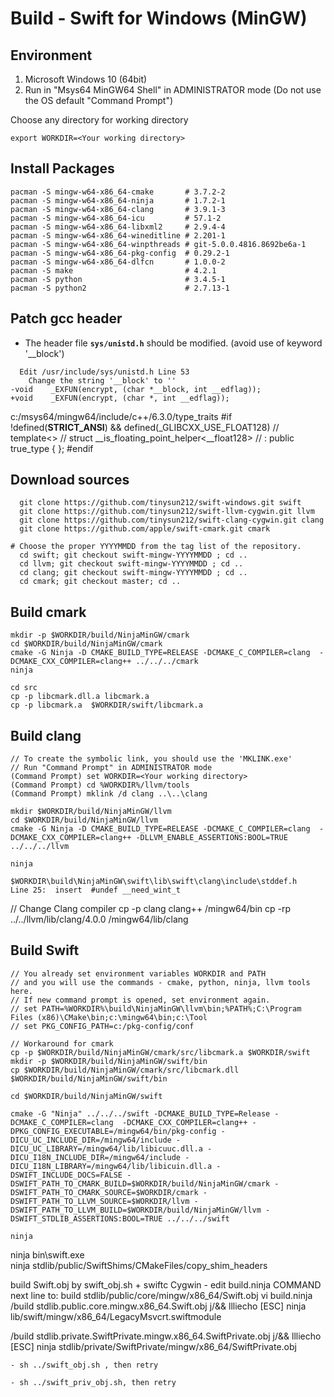 # Build - Swift for Windows (MinGW)

Environment
----------------

1. Microsoft Windows 10 (64bit)
2. Run in "Msys64 MinGW64 Shell" in ADMINISTRATOR mode
   (Do not use the OS default "Command Prompt")

Choose any directory for working directory
```
export WORKDIR=<Your working directory>
```

Install Packages
----------------------
```
pacman -S mingw-w64-x86_64-cmake       # 3.7.2-2
pacman -S mingw-w64-x86_64-ninja       # 1.7.2-1
pacman -S mingw-w64-x86_64-clang       # 3.9.1-3
pacman -S mingw-w64-x86_64-icu         # 57.1-2
pacman -S mingw-w64-x86_64-libxml2     # 2.9.4-4
pacman -S mingw-w64-x86_64-wineditline # 2.201-1
pacman -S mingw-w64-x86_64-winpthreads # git-5.0.0.4816.8692be6a-1
pacman -S mingw-w64-x86_64-pkg-config  # 0.29.2-1
pacman -S mingw-w64-x86_64-dlfcn       # 1.0.0-2
pacman -S make                         # 4.2.1
pacman -S python                       # 3.4.5-1
pacman -S python2                      # 2.7.13-1
```

Patch gcc header
----------------
  
 - The header file **`sys/unistd.h`** should be modified. (avoid use of keyword '__block')
```
  Edit /usr/include/sys/unistd.h Line 53
    Change the string '__block' to ''
-void    _EXFUN(encrypt, (char *__block, int __edflag)); 
+void    _EXFUN(encrypt, (char *, int __edflag));
```
c:/msys64/mingw64/include/c++/6.3.0/type_traits
#if !defined(__STRICT_ANSI__) && defined(_GLIBCXX_USE_FLOAT128)
//  template<>
//    struct __is_floating_point_helper<__float128>
//    : public true_type { };
#endif

Download sources
----------------
```
  git clone https://github.com/tinysun212/swift-windows.git swift
  git clone https://github.com/tinysun212/swift-llvm-cygwin.git llvm
  git clone https://github.com/tinysun212/swift-clang-cygwin.git clang
  git clone https://github.com/apple/swift-cmark.git cmark

# Choose the proper YYYYMMDD from the tag list of the repository. 
  cd swift; git checkout swift-mingw-YYYYMMDD ; cd ..
  cd llvm; git checkout swift-mingw-YYYYMMDD ; cd ..
  cd clang; git checkout swift-mingw-YYYYMMDD ; cd ..
  cd cmark; git checkout master; cd ..
```

Build cmark
-----------
```
mkdir -p $WORKDIR/build/NinjaMinGW/cmark
cd $WORKDIR/build/NinjaMinGW/cmark
cmake -G Ninja -D CMAKE_BUILD_TYPE=RELEASE -DCMAKE_C_COMPILER=clang  -DCMAKE_CXX_COMPILER=clang++ ../../../cmark
ninja

cd src
cp -p libcmark.dll.a libcmark.a
cp -p libcmark.a  $WORKDIR/swift/libcmark.a
```

Build clang
-----------
```
// To create the symbolic link, you should use the 'MKLINK.exe'
// Run "Command Prompt" in ADMINISTRATOR mode
(Command Prompt) set WORKDIR=<Your working directory>
(Command Prompt) cd %WORKDIR%/llvm/tools
(Command Prompt) mklink /d clang ..\..\clang

mkdir $WORKDIR/build/NinjaMinGW/llvm
cd $WORKDIR/build/NinjaMinGW/llvm
cmake -G Ninja -D CMAKE_BUILD_TYPE=RELEASE -DCMAKE_C_COMPILER=clang  -DCMAKE_CXX_COMPILER=clang++ -DLLVM_ENABLE_ASSERTIONS:BOOL=TRUE ../../../llvm

ninja
```
```
$WORKDIR\build\NinjaMinGW\swift\lib\swift\clang\include\stddef.h
Line 25:  insert  #undef __need_wint_t
```

// Change Clang compiler
cp -p clang clang++ /mingw64/bin
cp -rp ../../llvm/lib/clang/4.0.0 /mingw64/lib/clang



Build Swift
-----------
```
// You already set environment variables WORKDIR and PATH
// and you will use the commands - cmake, python, ninja, llvm tools here.
// If new command prompt is opened, set environment again.
// set PATH=%WORKDIR%\build\NinjaMinGW\llvm\bin;%PATH%;C:\Program Files (x86)\CMake\bin;c:\mingw64\bin;c:\Tool
// set PKG_CONFIG_PATH=c:/pkg-config/conf

// Workaround for cmark
cp -p $WORKDIR/build/NinjaMinGW/cmark/src/libcmark.a $WORKDIR/swift
mkdir -p $WORKDIR/build/NinjaMinGW/swift/bin		
cp $WORKDIR/build/NinjaMinGW/cmark/src/libcmark.dll $WORKDIR/build/NinjaMinGW/swift/bin		

cd $WORKDIR/build/NinjaMinGW/swift

cmake -G "Ninja" ../../../swift -DCMAKE_BUILD_TYPE=Release -DCMAKE_C_COMPILER=clang  -DCMAKE_CXX_COMPILER=clang++ -DPKG_CONFIG_EXECUTABLE=/mingw64/bin/pkg-config -DICU_UC_INCLUDE_DIR=/mingw64/include -DICU_UC_LIBRARY=/mingw64/lib/libicuuc.dll.a -DICU_I18N_INCLUDE_DIR=/mingw64/include -DICU_I18N_LIBRARY=/mingw64/lib/libicuin.dll.a -DSWIFT_INCLUDE_DOCS=FALSE -DSWIFT_PATH_TO_CMARK_BUILD=$WORKDIR/build/NinjaMinGW/cmark -DSWIFT_PATH_TO_CMARK_SOURCE=$WORKDIR/cmark -DSWIFT_PATH_TO_LLVM_SOURCE=$WORKDIR/llvm -DSWIFT_PATH_TO_LLVM_BUILD=$WORKDIR/build/NinjaMinGW/llvm -DSWIFT_STDLIB_ASSERTIONS:BOOL=TRUE ../../../swift

ninja
```

ninja bin\\swift.exe  
ninja stdlib/public/SwiftShims/CMakeFiles/copy_shim_headers

  
build Swift.obj by swift_obj.sh + swiftc Cygwin
    - edit build.ninja COMMAND
        next line to: build stdlib/public/core/mingw/x86_64/Swift.obj
vi build.ninja                      
/build stdlib.public.core.mingw.x86_64.Swift.obj
j/&&
llliecho [ESC]
ninja lib/swift/mingw/x86_64/LegacyMsvcrt.swiftmodule

/build stdlib.private.SwiftPrivate.mingw.x86_64.SwiftPrivate.obj
j/&&
llliecho [ESC]
ninja stdlib/private/SwiftPrivate/mingw/x86_64/SwiftPrivate.obj

    - sh ../swift_obj.sh , then retry
    
    - sh ../swift_priv_obj.sh, then retry


 

